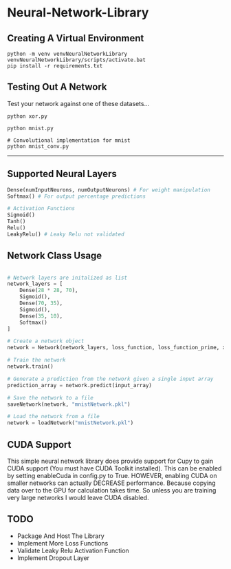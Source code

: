 # Neural-Network-Library

## Creating A Virtual Environment

```
python -m venv venvNeuralNetworkLibrary
venvNeuralNetworkLibrary/scripts/activate.bat
pip install -r requirements.txt
```

## Testing Out A Network

Test your network against one of these datasets...

```
python xor.py
```

```
python mnist.py
```

```
# Convolutional implementation for mnist
python mnist_conv.py
```
---

## Supported Neural Layers
```python
Dense(numInputNeurons, numOutputNeurons) # For weight manipulation
Softmax() # For output percentage predictions

# Activation Functions
Sigmoid()
Tanh()
Relu()
LeakyRelu() # Leaky Relu not validated
```
## Network Class Usage

```python

# Network layers are initalized as list
network_layers = [
    Dense(28 * 28, 70),
    Sigmoid(),
    Dense(70, 35),
    Sigmoid(),
    Dense(35, 10),
    Softmax()
]

# Create a network object
network = Network(network_layers, loss_function, loss_function_prime, x_train_set, y_train_set, x_test_set, y_test_set, epochs=10, learning_rate=0.1, batch_size=1)

# Train the network
network.train()

# Generate a prediction from the network given a single input array
prediction_array = network.predict(input_array)

# Save the network to a file
saveNetwork(network, "mnistNetwork.pkl")

# Load the network from a file
network = loadNetwork("mnistNetwork.pkl")

```

## CUDA Support

This simple neural network library does provide support for Cupy to gain CUDA support (You must have CUDA Toolkit installed). This can be enabled by setting enableCuda in config.py to True. HOWEVER, enabling CUDA on smaller networks can actually DECREASE performance. Because copying data over to the GPU for calculation takes time. So unless you are training very large networks I would leave CUDA disabled.

## TODO

- Package And Host The Library
- Implement More Loss Functions
- Validate Leaky Relu Activation Function
- Implement Dropout Layer
